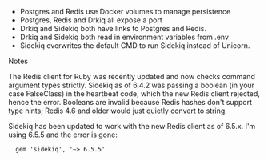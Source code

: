 - Postgres and Redis use Docker volumes to manage persistence
- Postgres, Redis and Drkiq all expose a port
- Drkiq and Sidekiq both have links to Postgres and Redis.
- Drkiq and Sidekiq both read in environment variables from .env
- Sidekiq overwrites the default CMD to run Sidekiq instead of Unicorn.

Notes

The Redis client for Ruby was recently updated and now checks command argument types strictly. Sidekiq as of 6.4.2 was passing a boolean (in your case FalseClass) in the heartbeat code, which the new Redis client rejected, hence the error. Booleans are invalid because Redis hashes don't support type hints; Redis 4.6 and older would just quietly convert to string.

Sidekiq has been updated to work with the new Redis client as of 6.5.x. I'm using 6.5.5 and the error is gone:

```
  gem 'sidekiq', '~> 6.5.5'
```

